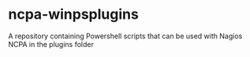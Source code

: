 # ncpa-winpsplugins
A repository containing Powershell scripts that can be used with Nagios NCPA in the plugins folder
